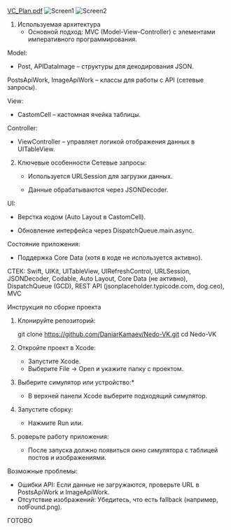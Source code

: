 [VC_Plan.pdf](https://github.com/user-attachments/files/21132924/VC_Plan.pdf)
![Screen1](https://github.com/user-attachments/assets/d1d65906-9e36-48e8-b99f-8f9dd5dd0b5d)
![Screen2](https://github.com/user-attachments/assets/e42283d3-4e2b-4e0c-b61f-abed9f2e8b8a)


1. Используемая архитектура
   - Основной подход: MVC (Model-View-Controller) с элементами императивного программирования.

Model:
   - Post, APIDataImage – структуры для декодирования JSON.

PostsApiWork, ImageApiWork – классы для работы с API (сетевые запросы).

View:
   - CastomCell – кастомная ячейка таблицы.

Controller:
   - ViewController – управляет логикой отображения данных в UITableView.



2. Ключевые особенности
Сетевые запросы:

   - Используется URLSession для загрузки данных.

   - Данные обрабатываются через JSONDecoder.

UI:

   - Верстка кодом (Auto Layout в CastomCell).

   - Обновление интерфейса через DispatchQueue.main.async.

Состояние приложения:

   - Поддержка Core Data (хотя в коде не используется активно).


СТЕК:
Swift, UIKit, UITableView, UIRefreshControl, URLSession, JSONDecoder, Codable, Auto Layout, Core Data (не активно), DispatchQueue (GCD), REST API (jsonplaceholder.typicode.com, dog.ceo), MVC


Инструкция по сборке проекта

1. Клонируйте репозиторий:
   
   git clone https://github.com/DaniarKamaev/Nedo-VK.git
   cd Nedo-VK

3. Откройте проект в Xcode:  
   - Запустите Xcode.  
   - Выберите File → Open и укажите папку с проектом.  

4. Выберите симулятор или устройство:* 
   - В верхней панели Xcode выберите подходящий симулятор. 

5. Запустите сборку:
   - Нажмите Run или.
     
6. роверьте работу приложения: 
   - После запуска должно появиться окно симулятора с таблицей постов и изображениями.  

 Возможные проблемы:  
- Ошибки API: Если данные не загружаются, проверьте URL в PostsApiWork и ImageApiWork.  
- Отсутствие изображений: Убедитесь, что есть fallback (например, notFound.png).

ГОТОВО
